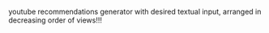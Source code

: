 youtube recommendations generator with desired textual input, arranged in decreasing order of views!!!
